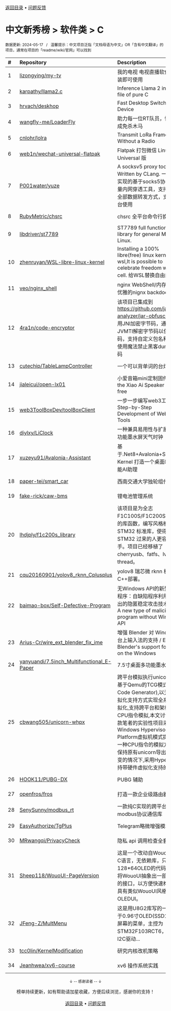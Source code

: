 <a href="https://github.com/GrowingGit/GitHub-Chinese-Top-Charts#github中文排行榜">返回目录</a> • <a href="/content/docs/feedback.md">问题反馈</a>

# 中文新秀榜 > 软件类 > C
<sub>数据更新: 2024-05-17&nbsp;&nbsp;&nbsp;/&nbsp;&nbsp;&nbsp;温馨提示：中文项目泛指「文档母语为中文」OR「含有中文翻译」的项目，通常在项目的「readme/wiki/官网」可以找到</sub>

|#|Repository|Description|Stars|Updated|Created|
|:-|:-|:-|:-|:-|:-|
|1|[lizongying/my-tv](https://github.com/lizongying/my-tv)|我的电视 电视直播软件，安装即可使用|26413|2024-05-16|2023-12-04|
|2|[karpathy/llama2.c](https://github.com/karpathy/llama2.c)|Inference Llama 2 in one file of pure C|16219|2024-05-12|2023-07-23|
|3|[hrvach/deskhop](https://github.com/hrvach/deskhop)|Fast Desktop Switching Device|5884|2024-05-13|2023-12-24|
|4|[wangfly-me/LoaderFly](https://github.com/wangfly-me/LoaderFly)|助力每一位RT队员，快速生成免杀木马|607|2024-04-17|2023-08-22|
|5|[cnlohr/lolra](https://github.com/cnlohr/lolra)|Transmit LoRa Frames Without a Radio|552|2024-04-03|2024-03-25|
|6|[web1n/wechat-universal-flatpak](https://github.com/web1n/wechat-universal-flatpak)|Flatpak 打包微信 Linux Universal 版|495|2024-05-05|2024-03-08|
|7|[P001water/yuze](https://github.com/P001water/yuze)|A socksv5 proxy tool Written by CLang. 一款纯C实现的基于socks5协议的轻量内网穿透工具，支持ew的全部数据转发方式，支持跨平台使用|304|2024-03-06|2024-01-13|
|8|[RubyMetric/chsrc](https://github.com/RubyMetric/chsrc)|chsrc  全平台命令行换源工具|256|2024-04-25|2023-09-03|
|9|[libdriver/st7789](https://github.com/libdriver/st7789)|ST7789 full function driver library for general MCU and Linux.|253|2024-02-25|2023-06-05|
|10|[zhenruyan/WSL-libre-linux-kernel](https://github.com/zhenruyan/WSL-libre-linux-kernel)| Installing a 100% libre(free) linux kernel for wsl,It is possible to celebrate freedom within a cell. 给WSL替换自由内核!!!|223|2024-05-16|2023-07-04|
|11|[veo/nginx_shell](https://github.com/veo/nginx_shell)|nginx WebShell/内存马，更优雅的nignx backdoor|217|2024-01-04|2023-12-20|
|12|[4ra1n/code-encryptor](https://github.com/4ra1n/code-encryptor)|该项目已集成到 https://github.com/jar-analyzer/jar-obfuscator 使用JNI加密字节码，通过JVMTI解密字节码以保护代码，支持自定义包名和密钥，使用魔法禁止黑客dump字节码|153|2024-05-14|2023-09-06|
|13|[cutechip/TableLampController](https://github.com/cutechip/TableLampController)|一个可以背单词的台灯控制器|133|2024-04-15|2023-11-12|
|14|[jialeicui/open-lx01](https://github.com/jialeicui/open-lx01)|小爱音箱mini定制固件   Let the Xiao Ai Speaker Mini free|132|2024-05-12|2024-01-23|
|15|[web3ToolBoxDev/toolBoxClient](https://github.com/web3ToolBoxDev/toolBoxClient)|一步一步编写web3工具——Step-by-Step Development of Web3 Tools|121|2024-04-25|2024-02-27|
|16|[diylxy/LiClock](https://github.com/diylxy/LiClock)|一种兼具易用性与扩展性的多功能墨水屏天气时钟|121|2024-01-17|2023-10-02|
|17|[xuzeyu91/Avalonia-Assistant](https://github.com/xuzeyu91/Avalonia-Assistant)|基于.Net8+Avalonia+Semantic Kernel 打造一个桌面端的智能AI助理|81|2024-01-19|2024-01-08|
|18|[paper-tei/smart_car](https://github.com/paper-tei/smart_car)|西南交通大学独轮组代码|77|2024-03-06|2023-07-25|
|19|[fake-rick/caw-bms](https://github.com/fake-rick/caw-bms)|锂电池管理系统|73|2024-02-19|2023-12-23|
|20|[lhdjply/f1c200s_library](https://github.com/lhdjply/f1c200s_library)|该项目是为全志 F1C100S/F1C200S 所编写的库函数，编写风格模仿 STM32 标准库，使得从 STM32 过来的人更容易上手。项目已经移植了 cherryusb、fatfs、lvgl、rt-thread。|73|2024-05-10|2023-12-04|
|21|[cqu20160901/yolov8_rknn_Cplusplus](https://github.com/cqu20160901/yolov8_rknn_Cplusplus)|yolov8 瑞芯微 rknn 板端 C++部署。|73|2024-01-12|2023-06-09|
|22|[baimao-box/Self-Defective-Program](https://github.com/baimao-box/Self-Defective-Program)|无Windows API的新型恶意程序：自缺陷程序利用堆栈溢出的隐匿稳定攻击技术研究，A new type of malicious program without Windows API|68|2024-05-10|2024-05-01|
|23|[Arius-Cr/wire_ext_blender_fix_ime](https://github.com/Arius-Cr/wire_ext_blender_fix_ime)|增强 Blender 对 Windows 平台上输入法的支持 / Enhance Blender's support for IME on the Windows|67|2024-05-12|2023-05-30|
|24|[yanyuandi/7.5inch_Multifunctional_E-Paper](https://github.com/yanyuandi/7.5inch_Multifunctional_E-Paper)|7.5寸桌面多功能墨水屏-三色|67|2024-04-19|2023-05-27|
|25|[cbwang505/unicorn-whpx](https://github.com/cbwang505/unicorn-whpx)|跨平台模拟执行unicorn框架基于Qemu的TCG模式(Tiny Code Generator),以无硬件虚拟化支持方式实现全系统的虚拟化,支持跨平台和架构的CPU指令模拟,本文讨论是一款笔者的实验性项目采用Windows Hypervisor Platform虚拟机模式提供了另一种CPU指令的模拟方式,在保持原有unicorn导出接口不变的情况下,采用Hyper-v支持带硬件虚拟化支持的Win ...|62|2023-12-17|2023-12-16|
|26|[HOOK11/PUBG-DX](https://github.com/HOOK11/PUBG-DX)|PUBG 辅助|62|2024-02-26|2023-10-04|
|27|[openfros/fros](https://github.com/openfros/fros)|打造一款企业级路由器系统|51|2024-01-13|2023-05-29|
|28|[SenySunny/modbus_rt](https://github.com/SenySunny/modbus_rt)|一款纯C实现的跨平台modbus协议通信库|49|2024-04-03|2023-09-20|
|29|[EasyAuthorize/TgPlus](https://github.com/EasyAuthorize/TgPlus)|Telegram略微增强模块|45|2023-12-25|2023-07-04|
|30|[MRwangqi/PrivacyCheck](https://github.com/MRwangqi/PrivacyCheck)|隐私 api 调用检查全套方案|44|2024-02-19|2024-01-03|
|31|[Sheep118/WouoUI-PageVersion](https://github.com/Sheep118/WouoUI-PageVersion)|这是一个改动自WouoUI的纯C语言，无依赖库，只适用于128*64OLED的代码框架，将WouoUI抽象出一部分统一的接口，以方便快速构建一个具有类似WouoUI风格的OLEDUI。|39|2024-03-06|2024-02-10|
|32|[JFeng-Z/MultMenu](https://github.com/JFeng-Z/MultMenu)|这是用U8G2库写的一个适用于0.96寸OLED(SSD1306)屏幕的菜单，主控为STM32F103RCT6，采用I2C驱动...|37|2024-03-31|2023-06-30|
|33|[tcc0lin/KernelModification](https://github.com/tcc0lin/KernelModification)|研究内核改机策略|28|2023-12-08|2023-08-14|
|34|[Jeanhwea/xv6-course](https://github.com/Jeanhwea/xv6-course)|xv6 操作系统实践|24|2023-12-31|2023-10-29|

<div align="center">
    <p><sub>↓ -- 感谢读者 -- ↓</sub></p>
    榜单持续更新，如有帮助请加星收藏，方便后续浏览，感谢你的支持！
</div>

<br/>

<div align="center"><a href="https://github.com/GrowingGit/GitHub-Chinese-Top-Charts#github中文排行榜">返回目录</a> • <a href="/content/docs/feedback.md">问题反馈</a></div>
